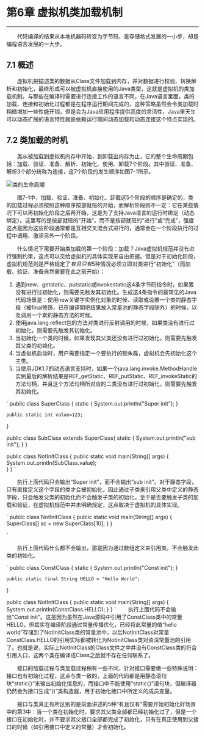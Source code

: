# 第6章 虚拟机类加载机制
---
　　代码编译的结果从本地机器码转变为字节码，是存储格式发展的一小步，却是编程语言发展的一大步。

## 7.1 概述
　　虚拟机把描述类的数据从Class文件加载到内存，并对数据进行校验、转换解析和初始化，最终形成可以被虚拟机直接使用的Java类型，这就是虚拟机的类加载机制。与那些在编译时需要进行连接工作的语言不同，在Java语言里面，类的加载、连接和初始化过程都是在程序运行期间完成的，这种策略虽然会令类加载时稍微增加一些性能开销，但是会为Java应用程序提供高度的灵活性，Java里天生可以动态扩展的语言特性就是依赖运行期间动态加载和动态连接这个特点实现的。


## 7.2 类加载的时机

　　类从被加载到虚拟机内存中开始，到卸载出内存为止，它的整个生命周期包括：加载、验证、准备、解析、初始化、使用、卸载7个阶段。其中验证、准备、解析3个部分统称为连接，这7个阶段的发生顺序如图7-1所示。

![类的生命周期]()

　　图7-1中，加载、验证、准备、初始化、卸载这5个阶段的顺序是确定的，类的加载过程必须按照这种顺序按部就班的开始，而解析阶段则不一定：它在某些情况下可以再初始化阶段之后再开始，这是为了支持Java语言的运行时绑定（动态绑定）。这里写的是按部就班的“开始”，而不是按部就班的“进行”或“完成”，强度这点是因为这些阶段通常都是互相交叉混合式进行的，通常会在一个阶段执行的过程中调用、激活另外一个阶段。

　　什么情况下需要开始类加载的第一个阶段：加载？Java虚拟机规范并没有进行强制约束，这点可以交给虚拟机的具体实现来自由把握。但是对于初始化阶段，虚拟机规范则是严格规定了*有且只有*5种情况必须立即对类进行“初始化”（而加载、验证、准备自然需要在此之前开始）：

1. 遇到new、getstatic、putstatic或invokestatic这4条字节码指令时，如果累没有进行过初始化，则需要先触发其初始化。生成这4条指令的最常见的Java代码场景是：使用new关键字实例化对象的时候、读取或设置一个类的静态字段（被final修饰，已在编译期吧结果放入常量池的静态字段除外）的时候，以及调用一个累的静态方法的时候。
2. 使用java.lang.reflect包的方法对类进行反射调用的时候，如果类没有进行过初始化，则需要先触发其初始化。
3. 当初始化一个类的时候，如果发现其父类还没有进行过初始化，则需要先触发其父类的初始化。
4. 当虚拟机启动时，用户需要指定一个要执行的额朱磊，虚拟机会先初始化这个主类。
5. 当使用JDK1.7的动态语言支持时，如果一个java.lang.invoke.MethodHandle实例最后的解析结果是REF\_getStatic、REF\_putStatic、REF\_invokeStatic的方法句柄，并且这个方法句柄所对应的二类没有进行过初始化，则需要先触发其初始化。

`
public class SuperClass {
    static {
        System.out.println("Super init");
    }
    
    public static int value=123;
}

public class SubClass extends SuperClass{
    static {
        System.out.println("sub init");
    }
}


public class NotInitClass {
    public static void main(String[] args) {
        System.out.println(SubClass.value);        
    }
}
`

　　执行上面代码只会输出“Super init”，而不会输出“sub init”。对于静态字段，只有直接定义这个字段的类才会被初始化，因此通过子类来引用父类中定义的静态字段，只会触发父类的初始化而不会触发子类的初始化。至于是否要触发子类的加载和验证，在虚拟机规范中并未明确规定，这点取决于虚拟机的具体实现。

`
public class NotInitClass {
    public static void main(String[] args) {     
        SuperClass[] sc = new SuperClass[10];
    }
}

`

　　执行上面代码什么都不会输出，那是因为通过数组定义来引用类，不会触发此类的初始化。

`
public class ConstClass {
    static {
        System.out.println("Const init");
    }
    
    public static final String HELLO = "Hello World";
}

public class NotInitClass {
    public static void main(String[] args) {     
        System.out.println(ConstClass.HELLO);
    }
}
`
　　执行上面代码不会输出“Const init”。这是因为虽然在Java源码中引用了ConstClass类中的常量HELLO，但其实在编译阶段通过常量传播优化，已经将此常量的值“hello world”存储到了NotInitClass类的常量池中，以后NotInitClass对常量ConstClass.HELLO的引用实际都被转化为NotInitClass类对资深常量池的引用了。也就是说，实际上NotInitClass的Class文件之中并没有ConstClass类的符合引用入口，这两个类在编译成Class之后就不存在任何联系了。

　　接口的加载过程与类加载过程稍有一些不同，针对接口需要做一些特殊说明：接口也有初始化过程，这点与类一致的，上面的代码都是用静态语句块“static{}”来输出初始化信息的，而接口中不能使用“static{}”语句块，但编译器仍然会为接口生成“<clinit>()”类构造器，用于初始化接口中所定义的成员变量。

　　接口与类真正有所区别的是前面讲述的5种“有且仅有”需要开始初始化好场景中的第3中：当一个类在初始化时，要求其父类全部都已经初始化过了，但是一个接口在初始化时，并不要求其父接口全部都完成了初始化，只有在真正使用到父接口的时候（如引用接口中定义的常量）才会初始化。


